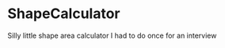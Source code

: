 ShapeCalculator
===============

Silly little shape area calculator I had to do once for an interview
